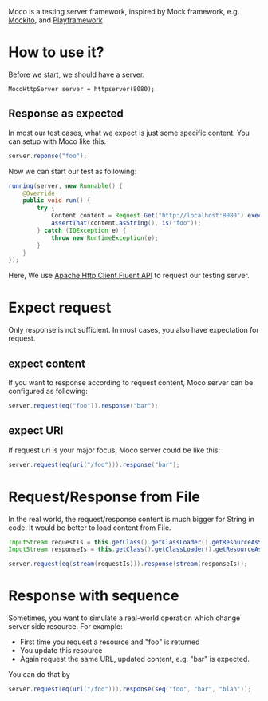 Moco is a testing server framework, inspired by Mock framework, e.g. [Mockito](http://code.google.com/p/mockito/), and [Playframework](http://www.playframework.org/)

#  How to use it?

Before we start, we should have a server.

```
MocoHttpServer server = httpserver(8080);
```

## Response as expected

In most our test cases, what we expect is just some specific content. You can setup with Moco like this.

```java
server.reponse("foo");
```

Now we can start our test as following:

```java
running(server, new Runnable() {
    @Override
    public void run() {
        try {
            Content content = Request.Get("http://localhost:8080").execute().returnContent();
            assertThat(content.asString(), is("foo"));
        } catch (IOException e) {
            throw new RuntimeException(e);
        }
    }
});
```

Here, We use [Apache Http Client Fluent API](http://hc.apache.org/httpcomponents-client-ga/tutorial/html/fluent.html) to request our testing server.

# Expect request

Only response is not sufficient. In most cases, you also have expectation for request.

## expect content

If you want to response according to request content, Moco server can be configured as following:

```java
server.request(eq("foo")).response("bar");
```

## expect URI

If request uri is your major focus, Moco server could be like this:

```java
server.request(eq(uri("/foo"))).response("bar");

```

# Request/Response from File

In the real world, the request/response content is much bigger for String in code. It would be better to load content from File.

```java
InputStream requestIs = this.getClass().getClassLoader().getResourceAsStream("foo.request");
InputStream responseIs = this.getClass().getClassLoader().getResourceAsStream("foo.response");

server.request(eq(stream(requestIs))).response(stream(responseIs));
```

# Response with sequence

Sometimes, you want to simulate a real-world operation which change server side resource. For example:
* First time you request a resource and "foo" is returned
* You update this resource
* Again request the same URL, updated content, e.g. "bar" is expected.

You can do that by
```java
server.request(eq(uri("/foo"))).response(seq("foo", "bar", "blah"));
```

